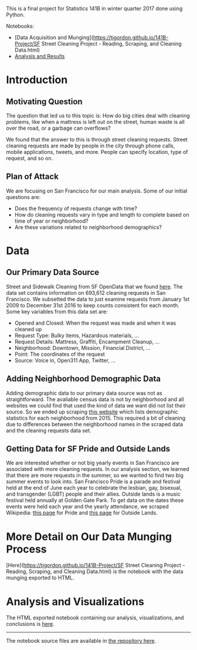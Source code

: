 This is a final project for Statistics 141B in winter quarter 2017 done using Python. 

Notebooks:  
- [Data Acquisition and Munging](https://tjgordon.github.io/141B-Project/SF Street Cleaning Project - Reading, Scraping, and Cleaning Data.html)  
- [Analysis and Results](https://tjgordon.github.io/141B-Project/SF%20Street%20Cleaning%20Project%20-%20Analysis.html)  


# Introduction

## Motivating Question 

The question that led us to this topic is: How do big cities deal with cleaning problems, like when a mattress is left out on the street, human waste is all over the road, or a garbage can overflows? 

We found that the answer to this is through street cleaning requests. Street cleaning requests are made by people in the city through phone calls, mobile applications, tweets, and more. People can specify location, type of request, and so on. 

## Plan of Attack 

We are focusing on San Francisco for our main analysis. Some of our initial questions are: 

* Does the frequency of requests change with time?
* How do cleaning requests vary in type and length to complete based on time of year or neighborhood? 
* Are these variations related to neighborhood demographics?

# Data

## Our Primary Data Source

Street and Sidewalk Cleaning from SF OpenData that we found [here](https://data.sfgov.org/City-Management-and-Ethics/Street-and-Sidewalk-Cleaning/h3eg-w3pj). The data set contains information on 693,612 cleaning requests in San Francisco. We subsetted the data to just examine requests from January 1st 2009 to December 31st 2016 to keep counts consistent for each month. Some key variables from this data set are: 

* Opened and Closed: When the request was made and when it was cleaned up
* Request Type: Bulky items, Hazardous materials, ...
* Request Details: Mattress, Graffiti, Encampment Cleanup, ...
* Neighborhood: Downtown, Mission, Financial District, ...
* Point: The coordinates of the request
* Source: Voice in, Open311 App, Twitter, ...

## Adding Neighborhood Demographic Data

Adding demographic data to our primary data source was not as straightforward. The avaliable census data is not by neighborhood and all websites we could find that used the kind of data we want did not list their source. So we ended up scraping [this website](http://www.city-data.com/nbmaps/neigh-San-Francisco-California.html) which lists demographic statistics for each neighborhood from 2015. This required a bit of cleaning due to differences between the neighborhood names in the scraped data and the cleaning requests data set. 

## Getting Data for SF Pride and Outside Lands 

We are interested whether or not big yearly events in San Francisco are associated with more cleaning requests. In our analysis section, we learned that there are more requests in the summer, so we wanted to find two big summer events to look into. San Francisco Pride is a parade and festival held at the end of June each year to celebrate the lesbian, gay, bisexual, and transgender (LGBT) people and their allies. Outside lands is a music festival held annually at Golden Gate Park. To get data on the dates these events were held each year and the yearly attendance, we scraped Wikipedia: [this page](https://en.wikipedia.org/wiki/San_Francisco_Pride) for Pride and [this page](https://en.wikipedia.org/wiki/Outside_Lands_Music_and_Arts_Festival) for Outside Lands. 

# More Detail on Our Data Munging Process

[Here](https://tjgordon.github.io/141B-Project/SF Street Cleaning Project - Reading, Scraping, and Cleaning Data.html) is the notebook with the data munging exported to HTML.

# Analysis and Visualizations

The HTML exported notebook containing our analysis, visualizations, and conclusions is [here](https://tjgordon.github.io/141B-Project/SF%20Street%20Cleaning%20Project%20-%20Analysis.html).   


-----

The notebook source files are available in [the repository here](https://github.com/tjgordon/141B-Project).
